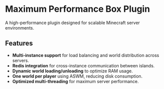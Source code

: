# Maximum Performance Box Plugin

A high-performance plugin designed for scalable Minecraft server environments.

## Features

- **Multi-instance support** for load balancing and world distribution across servers.
- **Redis integration** for cross-instance communication between islands.
- **Dynamic world loading/unloading** to optimize RAM usage.
- **One world per player** using ASWM, reducing disk consumption.
- **Optimized multi-threading** for maximum server performance.
